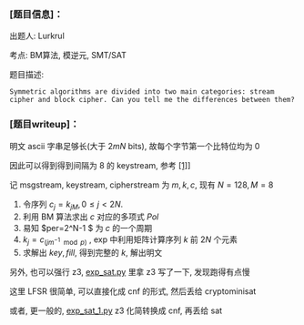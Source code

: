 ### [题目信息]：

出题人: Lurkrul

考点: BM算法, 模逆元, SMT/SAT

题目描述:

```
Symmetric algorithms are divided into two main categories: stream cipher and block cipher. Can you tell me the differences between them?
```

### [题目writeup]：

明文 ascii 字串足够长(大于 $2mN$ bits), 故每个字节第一个比特位均为 0

因此可以得到得到间隔为 8 的 keystream, 参考 [[1]](https://crypto.stackexchange.com/questions/59856/find-a-lfsr-given-2n-or-more-non-consecutive-keystream-bits)]

记 msgstream, keystream, cipherstream 为 $m,k,c$, 现有 $N=128,M=8$

1. 令序列 $c_j=k_{jM}, 0 \leq j < 2N$.
2. 利用 BM 算法求出 $c$ 对应的多项式 $Pol$
3. 易知 $per=2^N-1 $ 为 $c$ 的一个周期
4. $k_j=c_{(jm^{-1} \mod p)}$ , exp 中利用矩阵计算序列 $k$ 前 $2N$ 个元素
5. 求解出 $key, fill$, 得到完整的 $k$, 解出明文



另外, 也可以强行 z3, [exp_sat.py](./exp_sat.py) 里拿 z3 写了一下, 发现跑得有点慢

这里 LFSR 很简单, 可以直接化成 cnf 的形式, 然后丢给 cryptominisat

或者, 更一般的, [exp_sat_1.py](./exp_sat_1.py) z3 化简转换成 cnf, 再丢给 sat 


